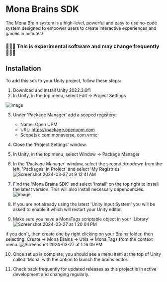 # Mona Brains SDK

The Mona Brain system is a high-level, powerful and easy to use no-code system designed to empower users to create interactive experiences and games in minutes!

### 🛑🛑🛑  This is experimental software and may change frequently  🛑🛑🛑

## Installation

To add this sdk to your Unity project, follow these steps:

1. Download and install Unity 2022.3.6f1
2. In Unity, in the top menu, select Edit -> Project Settings

![image](https://github.com/monaverse/MonaBrainsSDK/assets/541988/b4623049-0fbb-4404-9ffc-34bdbd59a224)

3. Under 'Package Manager' add a scoped registery:
     - Name: Open UPM
     - URL: https://package.openupm.com
     - Scope(s): com.monaverse, com.vrmc
  
4. Close the 'Project Settings' window.
5. In Unity, in the top menu, select Window -> Package Manager

6. In the 'Package Manager' window, select the second dropdown from the left, 'Packages: In Project' and select 'My Registries' 
![Screenshot 2024-03-27 at 9 12 41 AM](https://github.com/monaverse/MonaBrainsSDK/assets/541988/a3aba46e-7713-40ca-9e83-566a91b059ee)

7. Find the 'Mona Brains SDK' and select 'Install' on the top right to install the latest version. This will also install necessary dependencies.
![image](https://github.com/monaverse/MonaBrainsSDK/assets/541988/276bf023-faea-4e35-a0fc-f495d95929c7)

8. If you are not already using the latest 'Unity Input System' you will be asked to enable it which will restart your Unity editor.

9. Make sure you have a MonaTags scriptable object in your 'Library' 
![Screenshot 2024-03-27 at 1 20 04 PM](https://github.com/monaverse/MonaBrainsSDK/assets/541988/9e81d422-ef31-4d61-a8fe-642e1ebaa733)


if you don't, then create one by right clicking on your Brains folder, then selecting: Create -> Mona Brains -> Utils -> Mona Tags from the context menu.
![Screenshot 2024-03-27 at 1 16 09 PM](https://github.com/monaverse/MonaBrainsSDK/assets/541988/1cf2af63-e0bd-448f-b629-d3ed3b34beff)


10. Once set up is complete, you should see a menu item at the top of Unity called 'Mona' with the option to launch the brains editor.

11. Check back frequently for updated releases as this project is in active development and changing regularly.

